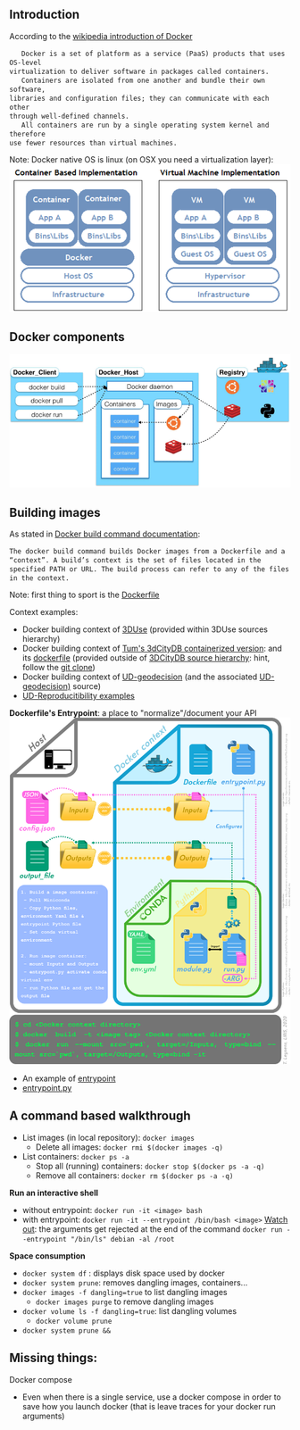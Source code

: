 ## Introduction
According to the 
[wikipedia introduction of Docker](https://en.wikipedia.org/wiki/Docker_(software))
```
   Docker is a set of platform as a service (PaaS) products that uses OS-level
virtualization to deliver software in packages called containers.
   Containers are isolated from one another and bundle their own software,
libraries and configuration files; they can communicate with each other
through well-defined channels. 
   All containers are run by a single operating system kernel and therefore
use fewer resources than virtual machines.
```
Note: Docker native OS is linux (on OSX you need a virtualization layer):
![Container vs Virtualization](Docker/Container_VM_Implementation.png)

## Docker components 
![docker components](Docker/High-level-overview-of-Docker-architecture.png)

## Building images
As stated in [Docker build command documentation](https://docs.docker.com/engine/reference/commandline/build/#extended-description):
```
The docker build command builds Docker images from a Dockerfile and a “context”. A build’s context is the set of files located in the specified PATH or URL. The build process can refer to any of the files in the context.
```
Note: first thing to sport is the [Dockerfile](https://docs.docker.com/engine/reference/builder/)

Context examples:
 - Docker building context of [3DUse](https://github.com/EricBoix/3DUSE/tree/master/Docker) (provided within 3DUse sources hierarchy)
 - Docker building context of [Tum's 3dCityDB containerized version](https://github.com/tum-gis/3dcitydb-docker-postgis/tree/master/v4.0.2): and its [dockerfile](https://github.com/tum-gis/3dcitydb-docker-postgis/blob/master/v4.0.2/Dockerfile) (provided outside of [3DCityDB source hierarchy](https://github.com/3dcitydb/3dcitydb): hint, follow the [git clone](https://github.com/tum-gis/3dcitydb-docker-postgis/blob/master/v4.0.2/Dockerfile#L37))
 - Docker building context of [UD-geodecision](https://github.com/VCityTeam/UD-geodecision-docker/tree/master/FormatAndAnalyseRoofs/DockerContext) (and the associated [UD-geodecision)](https://github.com/VCityTeam/UD-geodecision) source)
  - [UD-Reproducitibility examples](https://github.com/VCityTeam/UD-Reproducibility/tree/master/Computations/3DTiles/LyonTemporal/Docker)
 
 **Dockerfile's Entrypoint**: a place to "normalize"/document your API
 ![entrypoint](Docker/ud-geodecision-docker_organisation.png)
 - An example of [entrypoint](https://github.com/VCityTeam/UD-geodecision-docker/blob/master/FormatAndAnalyseRoofs/DockerContext/Dockerfile#L44)
 - [entrypoint.py](https://github.com/VCityTeam/UD-geodecision-docker/blob/master/FormatAndAnalyseRoofs/DockerContext/entrypoint.py)

## A command based walkthrough
* List images (in local repository): `docker images`
  - Delete all images: `docker rmi $(docker images -q)`
* List containers: `docker ps -a`
  - Stop all (running) containers: `docker stop $(docker ps -a -q)`
  - Remove all containers: `docker rm $(docker ps -a -q)`

**Run an interactive shell**
  - without entrypoint: `docker run -it <image> bash`
  - with entrypoint: `docker run -it --entrypoint /bin/bash <image>`
    [Watch out](https://medium.com/@oprearocks/how-to-properly-override-the-entrypoint-using-docker-run-2e081e5feb9d): the arguments get rejected at the end of the command `docker run --entrypoint "/bin/ls" debian -al /root`

**Space consumption**
 * `docker system df` : displays disk space used by docker 
 * `docker system prune`: removes dangling images, containers...
 * `docker images -f dangling=true` to list dangling images
    - `docker images purge` to remove dangling images
 * `docker volume ls -f dangling=true`: list dangling volumes
    - `docker volume prune`
 * `docker system prune && `
 
 ## Missing things:
 Docker compose
   * Even when there is a single service, use a docker compose in order
     to save how you launch docker (that is leave traces for your docker
   run arguments)
